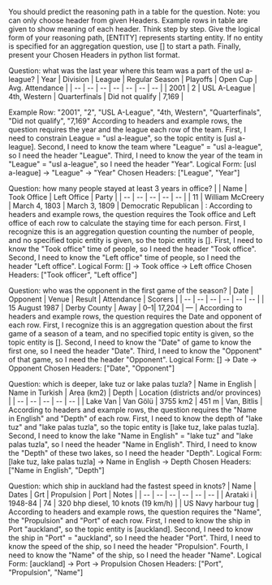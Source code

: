 You should predict the reasoning path in a table for the question.
Note: you can only choose header from given Headers. Example rows in table are given to show meaning of each header.
Think step by step.
Give the logical form of your reasoning path, [ENTITY] represents starting entity. If no entity is specified for an aggregation question, use [] to start a path.
Finally, present your Chosen Headers in python list format.

Question: what was the last year where this team was a part of the usl a-league?
| Year | Division | League | Regular Season | Playoffs | Open Cup | Avg. Attendance |
| -- | -- | -- | -- | -- | -- | -- |
| 2001 | 2 | USL A-League | 4th, Western | Quarterfinals | Did not qualify | 7,169 |

Example Row: "2001", "2", "USL A-League", "4th, Western", "Quarterfinals", "Did not qualify", "7,169"
<Thought>
According to headers and example rows, the question requires the year and the league each row of the team.
First, I need to constrain League = "usl a-league", so the topic entity is [usl a-league].
Second, I need to know the team where "League" = "usl a-league", so I need the header "League".
Third, I need to know the year of the team in "League" = "usl a-league", so I need the header "Year".
</Thought>
Logical Form: [usl a-league] -> "League" -> "Year"
Chosen Headers: ["League", "Year"]

Question: how many people stayed at least 3 years in office?
| | Name | Took Office | Left Office | Party |
| -- | -- | -- | -- | -- |
| 11 | William McCreery | March 4, 1803 | March 3, 1809 | Democratic Republican |
<Thought>: 
According to headers and example rows, the question requires the Took office and Left office of each row to calculate the staying time for each person.
First, I recognize this is an aggregation question counting the number of people, and no specified topic entity is given, so the topic entity is [].
First, I need to know the "Took office" time of people, so I need the header "Took office".
Second, I need to know the "Left office" time of people, so I need the header "Left office".
</Thought>
Logical Form: [] -> Took office  -> Left office
Chosen Headers: ["Took officer", "Left office"]

Question: who was the opponent in the first game of the season?
| Date | Opponent | Venue | Result | Attendance | Scorers |
| -- | -- | -- | -- | -- | -- |
| 15 August 1987 | Derby County | Away | 0–1| 17,204 | — |
<Thought>
According to headers and example rows, the question requires the Date and opponent of each row.
First, I recognize this is an aggregation question about the first game of a season of a team, and no specified topic entity is given, so the topic entity is [].
Second, I need to know the "Date" of game to know the first one, so I need the header "Date".
Third, I need to know the "Opponent" of that game, so I need the header "Opponent".
</Thought>
Logical Form: [] -> Date -> Opponent
Chosen Headers: ["Date", "Opponent"]

Question: which is deeper, lake tuz or lake palas tuzla?
| Name in English | Name in Turkish | Area (km2) | Depth | Location (districts and/or provinces) |
| -- | -- | -- | -- | -- |
| Lake Van | Van Gölü | 3755 km2 | 451 m | Van, Bitlis |
<Thought>
According to headers and example rows, the question requires the "Name in English" and "Depth" of each row.
First, I need to know the depth of "lake tuz" and "lake palas tuzla", so the topic entity is [lake tuz, lake palas tuzla].
Second, I need to know the lake "Name in English" = "lake tuz" and "lake palas tuzla", so I need the header "Name in English".
Third, I need to know the "Depth" of these two lakes, so I need the header "Depth".
</Thought>
Logical Form: [lake tuz, lake palas tuzla] -> Name in English -> Depth
Chosen Headers: ["Name in English", "Depth"]

Question: which ship in auckland had the fastest speed in knots?
| Name | Dates | Grt | Propulsion | Port | Notes |
| -- | -- | -- | -- | -- | -- |
| Arataki  i | 1948-84 | 74 | 320 bhp diesel, 10 knots (19 km/h) |  | US Navy harbour tug |
<Thought>
According to headers and example rows, the question requires the "Name", the "Propulsion" and "Port" of each row.
First, I need to know the ship in Port "auckland", so the topic entity is [auckland].
Second, I need to know the ship in "Port" = "auckland", so I need the header "Port".
Third, I need to know the speed of the ship, so I need the header "Propulsion".
Fourth, I need to know the "Name" of the ship, so I need the header "Name".
</Thought>
Logical Form: [auckland] -> Port -> Propulsion
Chosen Headers: ["Port", "Propulsion", "Name"]